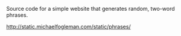 Source code for a simple website that generates random, two-word phrases.

http://static.michaelfogleman.com/static/phrases/
